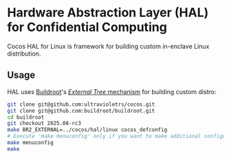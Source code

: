 # Hardware Abstraction Layer (HAL) for Confidential Computing

Cocos HAL for Linux is framework for building custom in-enclave Linux distribution.

## Usage

HAL uses [Buildroot](https://buildroot.org/)'s [_External Tree_ mechanism](https://buildroot.org/downloads/manual/manual.html#outside-br-custom) for building custom distro:

```bash
git clone git@github.com:ultravioletrs/cocos.git
git clone git@github.com:buildroot/buildroot.git
cd buildroot
git checkout 2025.08-rc3
make BR2_EXTERNAL=../cocos/hal/linux cocos_defconfig
# Execute 'make menuconfig' only if you want to make additional configuration changes to Buildroot.
make menuconfig
make
```
